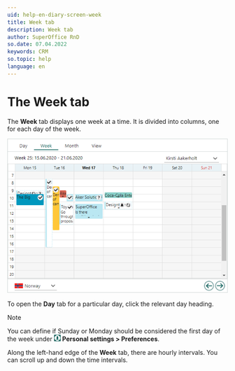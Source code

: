 ```yaml
---
uid: help-en-diary-screen-week
title: Week tab
description: Week tab
author: SuperOffice RnD
so.date: 07.04.2022
keywords: CRM
so.topic: help
language: en
---
```


# The Week tab

The **Week** tab displays one week at a time. It is divided into columns, one for each day of the week.

![Diary screen, the Week tab -screenshot][img2]

To open the **Day** tab for a particular day, click the relevant day heading.

> [!NOTE]
> You can define if Sunday or Monday should be considered the first day of the week under ![icon][img1] **Personal settings > Preferences**.

Along the left-hand edge of the **Week** tab, there are hourly intervals. You can scroll up and down the time intervals.

<!-- Referenced links -->

<!-- Referenced images -->
[img1]: ../../../../media/icons/personal-settings-small.png
[img2]: media/week-plan.bmp
